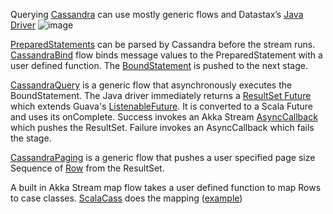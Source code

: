 Querying [Cassandra](http://cassandra.apache.org) can use mostly generic flows and Datastax’s [Java Driver](http://docs.datastax.com/en/developer/java-driver//3.1/)
![image](https://github.com/garyaiki/dendrites/blob/master/docs/png/CassandraQueryStream.png?raw=true)

[PreparedStatements](http://docs.datastax.com/en/developer/java-driver//3.1/manual/statements/prepared/) can be parsed by Cassandra before the stream runs. [CassandraBind](https://github.com/garyaiki/dendrites/blob/master/src/main/scala/org/gs/cassandra/stream/CassandraBind.scala) flow binds message values to the PreparedStatement with a user defined function. The [BoundStatement](http://docs.datastax.com/en/drivers/java/3.1/com/datastax/driver/core/BoundStatement.html) is pushed to the next stage.

[CassandraQuery](https://github.com/garyaiki/dendrites/blob/master/src/main/scala/org/gs/cassandra/stream/CassandraQuery.scala) is a generic flow that asynchronously executes the BoundStatement. The Java driver immediately returns a [ResultSet Future](http://docs.datastax.com/en/drivers/java/3.1/com/datastax/driver/core/ResultSetFuture.html) which extends Guava's [ListenableFuture](https://github.com/google/guava/wiki/ListenableFutureExplained). It is converted to a Scala Future and uses its onComplete. Success invokes an Akka Stream [AsyncCallback](http://doc.akka.io/docs/akka/2.4/scala/stream/stream-customize.html#Using_asynchronous_side-channels) which pushes the ResultSet. Failure invokes an AsyncCallback which fails the stage.

[CassandraPaging](https://github.com/garyaiki/dendrites/blob/master/src/main/scala/org/gs/cassandra/stream/CassandraPaging.scala) is a generic flow that pushes a user specified page size Sequence of [Row](http://docs.datastax.com/en/drivers/java/3.1/com/datastax/driver/core/Row.html) from the ResultSet.

A built in Akka Stream map flow takes a user defined function to map Rows to case classes. [ScalaCass](https://github.com/thurstonsand/scala-cass) does the mapping ([example](https://github.com/garyaiki/dendrites/blob/master/src/it/scala/org/gs/cassandra/Playlists.scala))